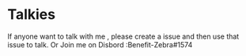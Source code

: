 # Talkies
If anyone want to talk with me , please create a issue and then use that issue to talk.
Or Join me on Disbord :Benefit-Zebra#1574

